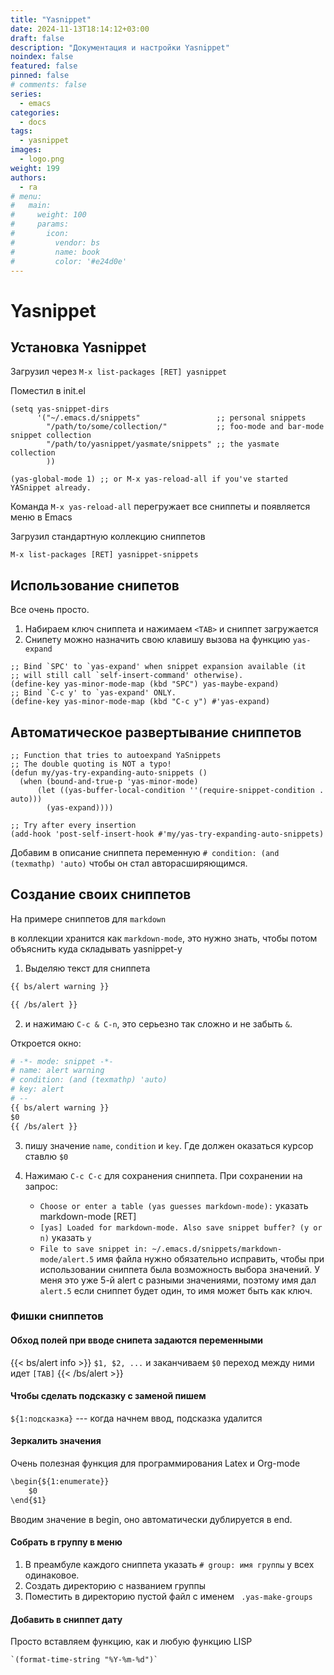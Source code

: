 ```yaml
---
title: "Yasnippet"
date: 2024-11-13T18:14:12+03:00
draft: false
description: "Документация и настройки Yasnippet"
noindex: false
featured: false
pinned: false
# comments: false
series:
  - emacs
categories:
  - docs
tags:
  - yasnippet
images:
  - logo.png
weight: 199
authors:
  - ra
# menu:
#   main:
#     weight: 100
#     params:
#       icon:
#         vendor: bs
#         name: book
#         color: '#e24d0e'
---
```


# Yasnippet

## Установка Yasnippet

Загрузил через `M-x list-packages [RET] yasnippet`

Поместил в init.el
``` emacs-lisp
(setq yas-snippet-dirs
      '("~/.emacs.d/snippets"                 ;; personal snippets
        "/path/to/some/collection/"           ;; foo-mode and bar-mode snippet collection
        "/path/to/yasnippet/yasmate/snippets" ;; the yasmate collection
        ))

(yas-global-mode 1) ;; or M-x yas-reload-all if you've started YASnippet already.
```

Команда `M-x yas-reload-all` перегружает все сниппеты и появляется меню в Emacs

Загрузил стандартную коллекцию сниппетов

`M-x list-packages [RET] yasnippet-snippets`

## Использование снипетов

Все очень просто.
1. Набираем ключ сниппета и нажимаем `<TAB>` и сниппет загружается
2. Снипету можно назначить свою клавишу вызова на функцию `yas-expand`

```emacs-lisp
;; Bind `SPC' to `yas-expand' when snippet expansion available (it
;; will still call `self-insert-command' otherwise).
(define-key yas-minor-mode-map (kbd "SPC") yas-maybe-expand)
;; Bind `C-c y' to `yas-expand' ONLY.
(define-key yas-minor-mode-map (kbd "C-c y") #'yas-expand)

```

## Автоматическое развертывание сниппетов

```emacs-lisp
;; Function that tries to autoexpand YaSnippets
;; The double quoting is NOT a typo!
(defun my/yas-try-expanding-auto-snippets ()
  (when (bound-and-true-p 'yas-minor-mode)
      (let ((yas-buffer-local-condition ''(require-snippet-condition . auto)))
        (yas-expand))))

;; Try after every insertion
(add-hook 'post-self-insert-hook #'my/yas-try-expanding-auto-snippets)

```

Добавим в описание сниппета переменную `# condition: (and (texmathp) 'auto)`
чтобы он стал авторасширяющимся.

## Создание своих сниппетов

На примере сниппетов для `markdown`

в коллекции хранится как `markdown-mode`, это нужно знать, чтобы потом объяснить куда складывать yasnippet-у

1. Выделяю текст для сниппета 

``` markdown
{{ bs/alert warning }}

{{ /bs/alert }}
```

2. и нажимаю `C-c & C-n`, это серьезно так сложно и не забыть `&`.

Откроется окно:
``` org
# -*- mode: snippet -*-
# name: alert warning
# condition: (and (texmathp) 'auto)
# key: alert
# --
{{ bs/alert warning }}
$0
{{ /bs/alert }}

```

3. пишу значение `name`, `condition` и `key`. Где должен оказаться курсор ставлю `$0`

4. Нажимаю `C-c C-c` для сохранения сниппета. При сохранении на запрос: 
   - `Choose or enter a table (yas guesses markdown-mode):` указать markdown-mode [RET]
   - `[yas] Loaded for markdown-mode. Also save snippet buffer? (y or n)` указать `y`
   - `File to save snippet in: ~/.emacs.d/snippets/markdown-mode/alert.5` имя файла нужно обязательно исправить, чтобы при использовании сниппета была возможность выбора значений. У меня это уже 5-й alert с разными значениями, поэтому имя дал `alert.5` если сниппет будет один, то имя может быть как ключ.
   
### Фишки сниппетов

#### Обход полей при вводе снипета задаются переменными
{{< bs/alert info >}}
`$1, $2, ...` и заканчиваем `$0` переход между ними идет `[TAB]`
{{< /bs/alert >}}
#### Чтобы сделать подсказку с заменой пишем

`${1:подсказка}` --- когда начнем ввод, подсказка удалится

#### Зеркалить значения

Очень полезная функция для программирования Latex и Org-mode

```org
\begin{${1:enumerate}}
    $0
\end{$1}
```
Вводим значение в begin, оно автоматически дублируется в end.

#### Собрать в группу в меню

1. В преамбуле каждого сниппета указать `# group: имя группы` у всех одинаковое.
2. Создать директорию с названием группы
3. Поместить в директорию пустой файл с именем ` .yas-make-groups`

#### Добавить в сниппет дату

Просто вставляем функцию, как и любую функцию LISP
```org
`(format-time-string "%Y-%m-%d")`
```
